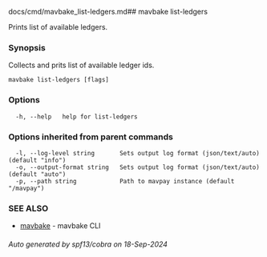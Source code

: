 docs/cmd/mavbake_list-ledgers.md## mavbake list-ledgers

Prints list of available ledgers.

### Synopsis

Collects and prits list of available ledger ids.

```
mavbake list-ledgers [flags]
```

### Options

```
  -h, --help   help for list-ledgers
```

### Options inherited from parent commands

```
  -l, --log-level string       Sets output log format (json/text/auto) (default "info")
  -o, --output-format string   Sets output log format (json/text/auto) (default "auto")
  -p, --path string            Path to mavpay instance (default "/mavpay")
```

### SEE ALSO

* [mavbake](/mavbake/reference/cmd/mavbake)	 - mavbake CLI

###### Auto generated by spf13/cobra on 18-Sep-2024

